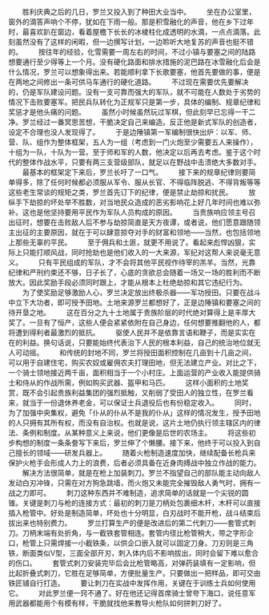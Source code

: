 　　胜利庆典之后的几日，罗兰又投入到了种田大业当中。
　　坐在办公室里，窗外的滴答声响个不停，犹如在下雨一般。那是积雪融化的声音，他在乡下过年时，最喜欢趴在窗边，看着屋檐下长长的冰棱柱化成透明的水滴，一点点滴落。此刻虽然没有了这样的闲暇，但一边撰写计划，一边聆听大地复苏的声音也挺不错的。
　　按往年的经验，化雪需要一周左右的时间，不过小镇与要塞之间的陆路想要通行至少得等上一个月。没有硬化路面和排水措施的泥巴路在冰雪融化后会是什么情况，罗兰可以想象得出来。若能顺利拿下长歌要塞，他首先要做的事，便是在两地之间修出一条可供马车通行的硬化道路。
　　不过现在需要优先要解决的，仍是军队建设问题。没有一支可靠而强大的军队，就不可能在人数处于劣势的情况下击败要塞军。把民兵队转化为正规军只是第一步，具体的编制、规章纪律和奖惩才是他头痛的问题。
　　虽然小时候虽然玩过军棋，但此刻早已忘得一干二净。罗兰经过一番冥思苦想，干脆决定自己来编造。反正他是新式军队的创造者，设定不合理也没人发现得了。
　　于是边陲镇第一军编制很快出炉：以军、师、营、队、组作为整体框架，五人为一组（考虑到一门火炮至少需要五人来操作），十组为一队，十队为一营。至于师和军的人数，他决定以后再去考虑。鉴于这个时代的整体作战水平，只要有两三支营级部队，就足以在野战中击溃绝大多数对手。
　　最基本的框架定下来后，罗兰长吁了一口气。
　　接下来的规章纪律则要简单得多，除了任何时候都必须服从军令、服从长官、不得临阵脱逃、不得背叛等等这些老生常谈的规矩之类，罗兰首先订下的纪律，便是禁止劫掠和扰民。
　　放纵手下劫掠的坏处举不胜数，对当地民众造成的恶劣影响花上好几年时间也难以弥补。这也是他坚持要用平民作为军队人员构成的原因。
　　当贵族响应领主号召出征时，想要在击败敌人后不参与劫掠简直是天方夜谭，或者说，他们愿意跟随领主出征的主要原因，就在于可以肆意掠夺对手的财富和领地——当然，也包括领地上那些无辜的平民。
　　至于佣兵和土匪，就更不用说了。看起来彪悍凶狠，实际上只能打顺风战，同时抢劫也是他们收入的一大来源，军纪对这帮人来说毫无意义。
　　只有平民组成的军队，才不会将其他平民视作待宰的羔羊。当然，光靠纪律和严刑约束还不够，日子长了，心底的贪欲总会随着一场又一场的胜利而不断放大。因此奖励手段必须同时跟上，才能从根本上杜绝劫掠和其它违纪行为。
　　为了使奖励足够激励人心，罗兰决定放出终极杀器——军功授田。只要在战斗中立下大功者，即可授予田地。土地来源罗兰都想好了，正是边陲镇和要塞之间的待开垦之地。
　　这在百分之九十土地属于贵族阶层的时代绝对算得上是丰厚大奖了。一旦有了恒产，这些人便会紧紧依附在自己身边，任何想要推翻他的人，都将遭到得利者最激烈的抵抗。
　　驱使人民并不是依靠言语和鞭子，而是实实在在的利益。换句话说，只要能始终代表治下人民的根本利益，自己的统治地位就无人可动摇。
　　和传统的封地不同，罗兰将授田面积控制在几亩到十几亩之间，可以用于自建住宅，购买农奴或雇佣农夫打理田地，但无法建立产业。对比之下，一个骑士领地接近两千亩，面积相当于一个小村庄。上面运营的产业收入能提供骑士和侍从的作战所需，例如购买武器、盔甲和马匹。
　　这样小面积的土地奖赏，既不会引起贵族利益集团的强烈抵触，又削弱了受田人的独立性，在罗兰看来，就当于一份退休养老金，可以保证士兵退役后也有份稳定收入。
　　同时，为了加强中央集权，避免「仆从的仆从不是我的仆从」这样的情况发生，授予田地的人只拥有其所有权，而没有自治权。也就是说，这片土地仍执行领主辖区内的律法、条例和制度。从某种意义上来说，他们更像是后世的农场主。
　　将这些初步构想的制度一条条誊写下来后，罗兰伸了个懒腰。接下来，他终于可以投入到自己擅长的领域——研发兵器上。
　　随着火枪制造速度加快，继续配备长枪兵来保护火枪手会形成人力上的浪费，后者必须具备在近身肉搏战中独立作战的能力。
　　解决方法很简单，就是在枪上加装刺刀。罗兰不指望自己的部队能主动向敌人发动白刃冲锋，只需在对方狗急跳墙，而火炮又未能完全摧毁敌人勇气时，拥有一战之力即可。
　　刺刀这种东西并不难制造，追求简单的话就是一个尖锐的圆锥。关键是刺刀与枪的连接方式：最初的刺刀是刀柄处包裹细木杆，木杆可以直接插入枪管中。好处是制造简单，坏处也十分明显，白刃战时不能开枪，战斗结束后拔出来也特别费力。
　　罗兰打算生产的便是改进后的第二代刺刀——套管式刺刀。刀柄末端有处折角，与一截铁套管相连。套管内径比枪管稍大，带之字形企口，枪管上只需焊接一小截铁条，以供企口嵌入就可以固定刀身。刀刃则是三角铁，断面类似V型，三面全部开刃，刺入体内后不影响拔出，同时会留下难以愈合的伤口。
　　套管式刺刀安装完毕后会比枪管略高，对弹药装填有一定影响，但比起折叠式刺刀，它胜在足够简单，方便批量生产。只要做出一把样品，即可交由铁匠铺自行打造。
　　要让刺刀在实战中发挥作用，关键在于训练士兵如何使用它。
　　对此罗兰便一窍不通了。好在他还记得首席骑士曾夸下海口，说任意军用武器都能用个有模有样，干脆就找他来教导火枪队如何拼刺刀好了。